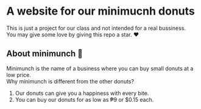 # A website for our minimucnh donuts
This is just a project for our class and not intended for a real bussiness.\
You may give some love by giving this repo a star. ❤️
## About minimunch 🥯
Minimunch is the name of a business where you can buy small donuts at a low price.\
Why minimunch is different from the other donuts?
1. Our donuts can give you a happiness with every bite.
2. You can buy our donuts for as low as ₱9 or $0.15 each.

